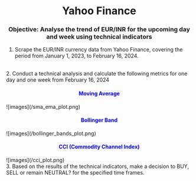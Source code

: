 <h1 align="center">Yahoo Finance</center></h1>
<h3 align="center">Objective: Analyse the trend of EUR/INR for the upcoming day and week using technical indicators</h3>


1. Scrape the EUR/INR currency data from Yahoo Finance, covering the period from January 1, 2023, to February 16, 2024.
</br>
2. Conduct a technical analysis and calculate the following metrics for one day and one week from February 16, 2024
<h4 align="center" style="color:blue; font-weight:bold;"> Moving Average </h4>
![images](/sma_ema_plot.png)

<h4 align="center" style="color:blue; font-weight:bold;"> Bollinger Band </h4>
![images](/bollinger_bands_plot.png)

<h4 align="center" style="color:blue; font-weight:bold;"> CCI (Commodity Channel Index)</h4>
![images](/cci_plot.png)

</br>
3. Based on the results of the technical indicators, make a decision to BUY, SELL or remain NEUTRAL? for the specified time frames.
</br>

